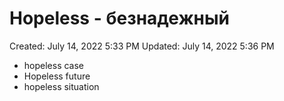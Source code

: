 # Hopeless - безнадежный

Created: July 14, 2022 5:33 PM
Updated: July 14, 2022 5:36 PM

- hopeless case
- Hopeless future
- hopeless situation
